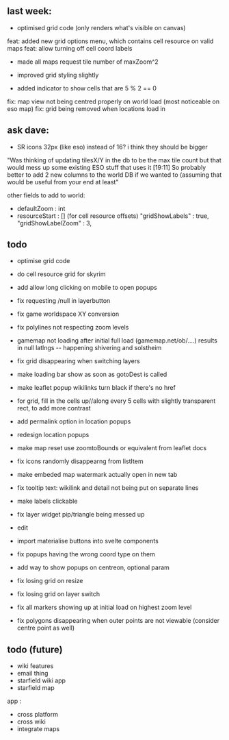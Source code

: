## last week:


- optimised grid code (only renders what's visible on canvas)

feat: added new grid options menu, which contains cell resource on valid maps
feat: allow turning off cell coord labels
- made all maps request tile number of maxZoom^2

- improved grid styling slightly

- added indicator to show cells that are 5 % 2 == 0

fix: map view not being centred properly on world load (most noticeable on eso map)
fix: grid being removed when locations load in


## ask dave:

- SR icons 32px (like eso) instead of 16? i think they should be bigger

"Was thinking of updating tilesX/Y in the db to be the max tile count but that would mess up some existing ESO stuff that uses it
[19:11]
So probably better to add 2 new columns to the world DB if we wanted to (assuming that would be useful from your end at least"


other fields to add to world:

- defaultZoom : int
- resourceStart : [] (for cell resource offsets)
    "gridShowLabels" : true,
    "gridShowLabelZoom" : 3,

## todo

- optimise grid code
- do cell resource grid for skyrim


- add allow long clicking on mobile to open popups
- fix requesting /null in layerbutton
- fix game worldspace XY conversion
- fix polylines not respecting zoom levels
- gamemap not loading after initial full load (gamemap.net/ob/....) results in null latlngs -- happening shivering and solstheim
- fix grid disappearing when switching layers
- make loading bar show as soon as gotoDest is called
- make leaflet popup wikilinks turn black if there's no href
- for grid, fill in the cells up//along every 5 cells with slightly transparent rect, to add more contrast
- add permalink option in location popups
- redesign location popups
- make map reset use zoomtoBounds or equivalent from leaflet docs
- fix icons randomly disappearng from listItem
- make embeded map watermark actually open in new tab
- fix tooltip text: wikilink and detail not being put on separate lines
- make labels clickable
- fix layer widget pip/triangle being messed up
- edit
- import materialise buttons into svelte components
- fix popups having the wrong coord type on them
- add way to show popups on centreon, optional param
- fix losing grid on resize
- fix losing grid on layer switch
- fix all markers showing up at initial load on highest zoom level
- fix polygons disappearing when outer points are not viewable (consider centre point as well)

## todo (future)
- wiki features
- email thing
- starfield wiki app
- starfield map

app :
- cross platform
- cross wiki
- integrate maps